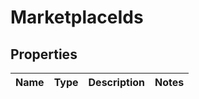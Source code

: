 
# MarketplaceIds

## Properties
Name | Type | Description | Notes
------------ | ------------- | ------------- | -------------



